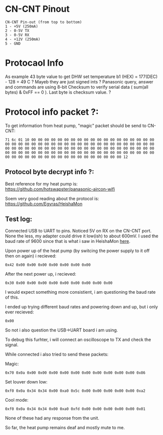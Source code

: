 # CN-CNT Pinout
```
CN-CNT Pin-out (from top to bottom)
1 - +5V (250mA)
2 - 0-5V TX
3 - 0-5V RX
4 - +12V (250mA)
5 - GND
```

# Protocaol Info
As example 43 byte value to get DHW set temperature b1 (HEX) = 177(DEC) - 128 = 49 C ?
Mayeb they are just signed ints ?
Panasonic query, answer and commands are using 8-bit Checksum to verify serial data ( sum(all bytes) & 0xFF == 0 ). Last byte is checksum value. ?

# Protocol info packet ?:
To get information from heat pump, "magic" packet should be send to CN-CNT:

```
71 6c 01 10 00 00 00 00 00 00 00 00 00 00 00 00 00 00 00 00 00 00 00 00 00 00 00 00 00 00 00 00 00 00 00 00 00 00 00 00 00 00 00 00 00 00 00 00 00 00 00 00 00 00 00 00 00 00 00 00 00 00 00 00 00 00 00 00 00 00 00 00 00 00 00 00 00 00 00 00 00 00 00 00 00 00 00 00 00 00 00 00 00 00 00 00 00 00 00 00 00 00 00 00 00 00 00 00 00 00 12
```

## Protocol byte decrypt info ?:

Best reference for my heat pump is: https://github.com/hotswapster/panasonic-aircon-wifi

Soem very good reading about the protocol is: https://github.com/Egyras/HeishaMon

## Test log:

Connected USB to UART to pins.
Noticed 5V on RX on the CN-CNT port. None the less, my adapter could drive it low(ish) to about 600mV.
I used the baud rate of 9600 since that is what i saw in HeishaMon [here](https://github.com/Egyras/HeishaMon/blob/697f6bd188d022d86f5908e06a0ea74835cda384/HeishaMon/HeishaMon.ino#L386).

Upon power up of the heat pump (by switcing the power supply to it off then on again) i recieved:
```
0x42 0x00 0x00 0x00 0x00 0x00 0x00 0x00
```

After the next power up, i recieved:
```
0x30 0x00 0x00 0x00 0x00 0x00 0x00 0x00 0x00 0x00
```

I would expect something more consistient, i am questioning the baud rate of this.

I ended up trying different baud rates and powering down and up, but i only ever recieved:
```
0x00
```

So not i also question the USB->UART board i am using.

To debug this furhter, i will connect an oscilloscope to TX and check the signal.


While connected i also tried to send these packets:

Magic:
```
0x70 0x0a 0x00 0x00 0x00 0x00 0x00 0x00 0x00 0x00 0x00 0x00 0x86
```

Set louver down low:
```
0xf0 0x0a 0x34 0x34 0x00 0xa0 0x5c 0x00 0x00 0x00 0x00 0x00 0xa2
```

Cool mode:
```
0xf0 0x0a 0x34 0x34 0x00 0xa0 0xfd 0x00 0x00 0x00 0x00 0x00 0x01
```

None of these had any response from the unit.

So far, the heat pump remains deaf and mostly mute to me.